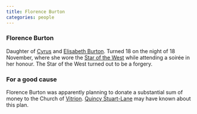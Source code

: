 ```yaml
---
title: Florence Burton
categories: people
---
```


### Florence Burton

Daughter of [Cyrus](CyrusBurton) and [Elisabeth Burton](ElisabethBurton). Turned 18 on the night of 18 November, where she wore the [Star of the West](StarOfTheWest) while attending a soirée in her honour. The Star of the West turned out to be a forgery.

### For a good cause

Florence Burton was apparently planning to donate a substantial sum of money to the Church of [Vitrion](Vitrion). [Quincy Stuart-Lane](QuincyStuartLane) may have known about this plan.
